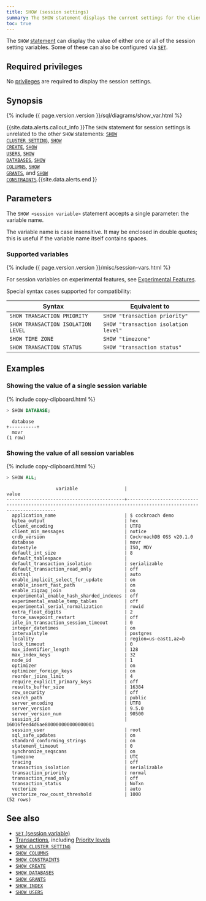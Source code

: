 ```yaml
---
title: SHOW (session settings)
summary: The SHOW statement displays the current settings for the client session.
toc: true
---
```


The `SHOW` [statement](sql-statements.html) can display the value of either one or all of
the session setting variables. Some of these can also be configured via [`SET`](set-vars.html).

## Required privileges

No [privileges](authorization.html#assign-privileges) are required to display the session settings.

## Synopsis

<div>
{% include {{ page.version.version }}/sql/diagrams/show_var.html %}
</div>

{{site.data.alerts.callout_info }}The <code>SHOW</code> statement for session settings is unrelated to the other <code>SHOW</code> statements: <a href="cluster-settings.html#view-current-cluster-settings"><code>SHOW CLUSTER SETTING</code></a>, <a href="show-create.html"><code>SHOW CREATE</code></a>, <a href="show-users.html"><code>SHOW USERS</code></a>, <a href="show-databases.html"><code>SHOW DATABASES</code></a>, <a href="show-columns.html"><code>SHOW COLUMNS</code></a>, <a href="show-grants.html"><code>SHOW GRANTS</code></a>, and <a href="show-constraints.html"><code>SHOW CONSTRAINTS</code></a>.{{site.data.alerts.end }}

## Parameters

The `SHOW <session variable>` statement accepts a single parameter: the variable name.

The variable name is case insensitive. It may be enclosed in double quotes; this is useful if the variable name itself contains spaces.

### Supported variables

{% include {{ page.version.version }}/misc/session-vars.html %}

For session variables on experimental features, see [Experimental Features](experimental-features.html).

Special syntax cases supported for compatibility:

 Syntax | Equivalent to
--------|---------------
 `SHOW TRANSACTION PRIORITY` | `SHOW "transaction priority"`
 `SHOW TRANSACTION ISOLATION LEVEL` | `SHOW "transaction isolation level"`
 `SHOW TIME ZONE` | `SHOW "timezone"`
 `SHOW TRANSACTION STATUS` | `SHOW "transaction status"`

## Examples

### Showing the value of a single session variable

{% include copy-clipboard.html %}
~~~ sql
> SHOW DATABASE;
~~~

~~~
  database
+----------+
  movr
(1 row)
~~~

### Showing the value of all session variables

{% include copy-clipboard.html %}
~~~ sql
> SHOW ALL;
~~~

~~~
                  variable                 |                                                      value
-------------------------------------------+------------------------------------------------------------------------------------------------------------------
  application_name                         | $ cockroach demo
  bytea_output                             | hex
  client_encoding                          | UTF8
  client_min_messages                      | notice
  crdb_version                             | CockroachDB OSS v20.1.0
  database                                 | movr
  datestyle                                | ISO, MDY
  default_int_size                         | 8
  default_tablespace                       |
  default_transaction_isolation            | serializable
  default_transaction_read_only            | off
  distsql                                  | auto
  enable_implicit_select_for_update        | on
  enable_insert_fast_path                  | on
  enable_zigzag_join                       | on
  experimental_enable_hash_sharded_indexes | off
  experimental_enable_temp_tables          | off
  experimental_serial_normalization        | rowid
  extra_float_digits                       | 2
  force_savepoint_restart                  | off
  idle_in_transaction_session_timeout      | 0
  integer_datetimes                        | on
  intervalstyle                            | postgres
  locality                                 | region=us-east1,az=b
  lock_timeout                             | 0
  max_identifier_length                    | 128
  max_index_keys                           | 32
  node_id                                  | 1
  optimizer                                | on
  optimizer_foreign_keys                   | on
  reorder_joins_limit                      | 4
  require_explicit_primary_keys            | off
  results_buffer_size                      | 16384
  row_security                             | off
  search_path                              | public
  server_encoding                          | UTF8
  server_version                           | 9.5.0
  server_version_num                       | 90500
  session_id                               | 16016feed4d6ae800000000000000001
  session_user                             | root
  sql_safe_updates                         | on
  standard_conforming_strings              | on
  statement_timeout                        | 0
  synchronize_seqscans                     | on
  timezone                                 | UTC
  tracing                                  | off
  transaction_isolation                    | serializable
  transaction_priority                     | normal
  transaction_read_only                    | off
  transaction_status                       | NoTxn
  vectorize                                | auto
  vectorize_row_count_threshold            | 1000
(52 rows)
~~~

## See also

- [`SET` (session variable)](set-vars.html)
- [Transactions](transactions.html), including [Priority levels](transactions.html#transaction-priorities)
- [`SHOW CLUSTER SETTING`](show-cluster-setting.html)
- [`SHOW COLUMNS`](show-columns.html)
- [`SHOW CONSTRAINTS`](show-constraints.html)
- [`SHOW CREATE`](show-create.html)
- [`SHOW DATABASES`](show-databases.html)
- [`SHOW GRANTS`](show-grants.html)
- [`SHOW INDEX`](show-index.html)
- [`SHOW USERS`](show-users.html)
